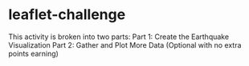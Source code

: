 # leaflet-challenge
This activity is broken into two parts:  Part 1: Create the Earthquake Visualization  Part 2: Gather and Plot More Data (Optional with no extra points earning)
